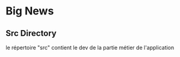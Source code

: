 # Big News

## Src Directory

le répertoire "src" contient le dev de la partie métier de l'application
